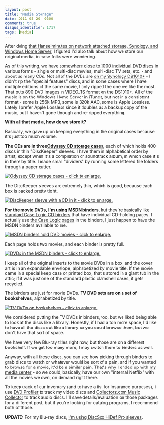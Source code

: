 ```yaml
---
layout: post
title: "Media Storage"
date: 2011-05-20 -0800
comments: true
disqus_identifier: 1717
tags: [Media]
---
```

After doing [that Hanselminutes on network attached storage, Synology,
and Windows Home
Server](/archive/2011/05/06/hanselminutes-265-synology-network-attached-storage-and-windows-home-server.aspx),
I figured I'd also talk about how we store our original media, in case
folks were wondering.

As of this writing, we have [somewhere close to 1000 individual DVD
discs](http://www.invelos.com/dvdcollection.aspx/tillig) in various
forms - single or multi-disc movies, multi-disc TV sets, etc. - and
about as many CDs. Not all of the DVDs are [on my Synology
DS1010+](/archive/2010/05/20/moving-to-a-synology-ds1010.aspx) - I
didn't rip the "special features" discs, and in some cases where I have
multiple editions of the same movie, I only ripped the one we like the
most. That puts 890 DVD images in VIDEO\_TS format on the DS1010+. All
of the music is on the Windows Home Server in iTunes, but not in a
consistent format - some is 256k MP3, some is 320k AAC, some is Apple
Lossless. Lately I prefer Apple Lossless since it doubles as a backup
copy of the music, but I haven't gone through and re-ripped everything.

**With all that media, how do we store it?**

Basically, we gave up on keeping everything in the original cases
because it's just too much volume.

**The CDs are in three**[**Odyssey CD storage
cases**](http://www.sleevetown.com/cd-storage.shtml), each of which
holds 400 discs in thin "DiscKeeper" sleeves. I have them in
alphabetical order by artist, except when it's a compilation or
soundtrack album, in which case it's in there by title. I made small
"dividers" by running some lettered file folders through a paper cutter.

[![Odyssey CD storage cases - click to
enlarge.](http://lh3.googleusercontent.com/_P1NCAbHEm2Q/TdXEOrsfnoI/AAAAAAAACK0/sBi2aJpui7c/s400/2011-05-19-17-55-05-956.jpg)](http://picasaweb.google.com/lh/photo/kXkA57Mf_mAvYTs_il9eeQ?feat=embedwebsite)

The DiscKeeper sleeves are extremely thin, which is good, because each
box is packed pretty tight.

[![DiscKeeper sleeve with a CD in it - click to
enlarge.](http://lh6.googleusercontent.com/_P1NCAbHEm2Q/TdXEPGFEPaI/AAAAAAAACK4/4SPHxa4tBMs/s400/2011-05-19-17-58-27-617.jpg)](http://picasaweb.google.com/lh/photo/07v8HgAH_2GJEBgJd73B4g?feat=embedwebsite)

**For the movie DVDs, I'm using MSDN binders**, but they're basically
like [standard Case Logic CD
binders](http://www.amazon.com/dp/B004C52I2M?tag=mhsvortex) that have
individual CD-holding pages. I actually use [the Case Logic
pages](http://www.amazon.com/dp/B00008KA66?tag=mhsvortex) in the
binders, I just happen to have the MSDN binders available to me.

[![MSDN binders hold DVD movies - click to
enlarge.](http://lh6.googleusercontent.com/_P1NCAbHEm2Q/TdXEPfSb-HI/AAAAAAAACK8/12eHCKDkg_A/s400/2011-05-19-18-05-59-602.jpg)](http://picasaweb.google.com/lh/photo/uJkERVzN699TFJ-S5M0FGg?feat=embedwebsite)

Each page holds two movies, and each binder is pretty full.

[![DVDs in the MSDN binders - click to
enlarge.](http://lh6.googleusercontent.com/_P1NCAbHEm2Q/TdXEPnKGAcI/AAAAAAAACLA/ZXR4Dmn3fJ8/s400/2011-05-19-18-07-16-594.jpg)](http://picasaweb.google.com/lh/photo/GvjaOJ2kjY5j4Uif1roiug?feat=embedwebsite)

I keep all of the original inserts to the movie DVDs in a box, and the
cover art is in an expandable envelope, alphabetized by movie title. If
the movie came in a special keep case or printed box, that's stored in a
giant tub in the attic; if it was just one of the standard plastic
clamshell cases, it gets recycled.

The binders are just for movie DVDs. **TV DVD sets are on a set of
bookshelves**, alphabetized by title.

[![TV DVDs on bookshelves - click to
enlarge.](http://lh6.googleusercontent.com/_P1NCAbHEm2Q/TdXEPxIdICI/AAAAAAAACLE/tE1ZsLyHuwI/s400/2011-05-19-18-10-24-510.jpg)](http://picasaweb.google.com/lh/photo/MYC50QdKc5HVw4z6ltlTRg?feat=embedwebsite)

We considered putting the TV DVDs in binders, too, but we liked being
able to look at the discs like a library. Honestly, if I had a ton more
space, I'd like to have all the discs out like a library so you could
browse them, but we don't have that sort of space.

We have very few Blu-ray titles right now, but those are on a different
bookshelf. If we get too many more, I may switch them to binders as
well.

Anyway, with all these discs, you can see how picking through binders to
grab discs to watch or whatever would be sort of a pain, and if you
wanted to browse for a movie, it'd be a similar pain. That's why I ended
up with [my media
center](/archive/2008/09/30/overview-of-my-media-center-solution.aspx) -
so we could, basically, have our own "internal Netflix" with all the
movies we own, on demand right there.

To keep track of our inventory (and to have a list for insurance
purposes), I use [DVD Profiler](http://www.invelos.com/) to track my
video discs and [Collectorz.com Music
Collector](http://www.collectorz.com/music/) to track audio discs. I'll
save details/evaluation on those packages for a different post, but if
you're looking for catalog programs, I recommend both of those.

**UPDATE:** For my Blu-ray discs, [I'm using DiscSox HiDef Pro
sleeves](/archive/2011/08/30/discsox-blu-ray-storage.aspx).

